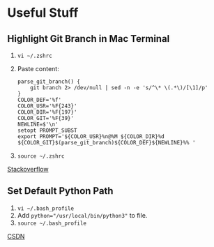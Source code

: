 # Useful Stuff

## Highlight Git Branch in Mac Terminal

1. `vi ~/.zshrc`

2. Paste content:

    ```shell
    parse_git_branch() {
        git branch 2> /dev/null | sed -n -e 's/^\* \(.*\)/[\1]/p'
    }
    COLOR_DEF='%f'
    COLOR_USR='%F{243}'
    COLOR_DIR='%F{197}'
    COLOR_GIT='%F{39}'
    NEWLINE=$'\n'
    setopt PROMPT_SUBST
    export PROMPT='${COLOR_USR}%n@%M ${COLOR_DIR}%d ${COLOR_GIT}$(parse_git_branch)${COLOR_DEF}${NEWLINE}%% '
    ```

3. `source ~/.zshrc`

[Stackoverflow](https://stackoverflow.com/questions/17333531/how-can-i-display-the-current-branch-and-folder-path-in-terminal)

## Set Default Python Path

1. `vi ~/.bash_profile`
2. Add `python="/usr/local/bin/python3"` to file.
3. `source ~/.bash_profile`

[CSDN](https://blog.csdn.net/JohnJim0/article/details/104482136)

## 
